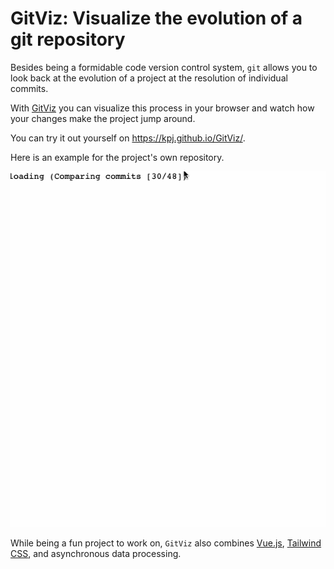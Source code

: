 # GitViz: Visualize the evolution of a git repository

Besides being a formidable code version control system, `git` allows you to look back at the evolution of a project at the resolution of individual commits.

With [GitViz](https://github.com/kpj/GitViz) you can visualize this process in your browser and watch how your changes make the project jump around.

You can try it out yourself on https://kpj.github.io/GitViz/.

Here is an example for the project's own repository.

![example-gif](gitviz_resources/example.gif)

While being a fun project to work on, `GitViz` also combines [Vue.js](https://vuejs.org/), [Tailwind CSS](https://tailwindcss.com/), and asynchronous data processing.
